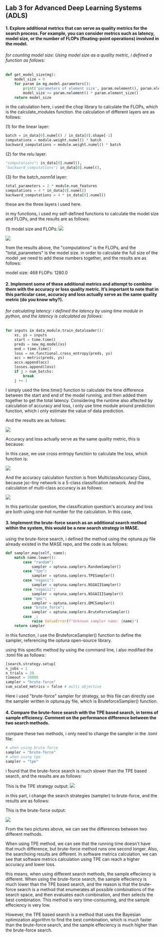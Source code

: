 ## Lab 3 for Advanced Deep Learning Systems (ADLS)

#### 1. Explore additional metrics that can serve as quality metrics for the search process. For example, you can consider metrics such as latency, model size, or the number of FLOPs (floating-point operations) involved in the model.

###### for counting model size: Using model size as a quality metric, i defined a function as follows:
```python
def get_model_size(mg):
    model_size = 0
    for param in mg.model.parameters():
        print('parameters of element size', param.nelement(), param.element_size())
        model_size += param.nelement() * param.element_size()
    return model_size

```
in the calculation here, i used the chop library to calculate the FLOPs, which is the calculate_modules function. the calculation of different layers are as follows:

(1) for the linear layer:
```python
batch = in_data[0].numel() / in_data[0].shape[-1]
computations = module.weight.numel() * batch
backward_computations = module.weight.numel() * batch
```
(2) for the relu layer:
```python
"computations": in_data[0].numel(),
"backward_computations": in_data[0].numel(),
```
(3) for the batch_norm1d layer:
```python
total_parameters = 2 * module.num_features
computations = 4 * in_data[0].numel()
backward_computations = 4 * in_data[0].numel()
```

these are the three layers i used here.

in my functions, i used my self-defined functions to calculate the model size and FLOPs, and the results are as follows:

(1) model size and FLOPs:
![](lab3pic\modelsize.png)

![](lab3pic\flopdata.png)

from the results above, the "computations" is the FLOPs, and the "total_parameters" is the model size. in order to calculate the full size of the model ,we need to add these numbers together, and the results are as follows:

model size: 468
FLOPs: 1280.0

#### 2. Implement some of these additional metrics and attempt to combine them with the accuracy or loss quality metric. It’s important to note that in this particular case, accuracy and loss actually serve as the same quality metric (do you know why?).

###### for calculating latency: i defined the latency by using time module in python, and the latency is calculated as follows:

```python
for inputs in data_module.train_dataloader():
    xs, ys = inputs
    start = time.time()
    preds = new_mg.model(xs)
    end = time.time()
    loss = nn.functional.cross_entropy(preds, ys)
    acc = metric(preds, ys)
    accs.append(acc)
    losses.append(loss)
    if j > num_batchs:
        break
    j += 1
```

I simply used the time.time() function to calculate the time difference between the start and end of the model running, and then added them together to get the total latency. Considering the runtime also affected by calculation of accuracy and loss, i only use time module around prediction function, which i only estimate the value of data prediction.

And the results are as follows:

![](lab3pic\accandlatency.png)

Accuracy and loss actually serve as the same quality metric, this is because: 

In this case, we use cross entropy function to calculate the loss, which function is:

![](lab3pic\crossentropy.png)

And the accuracy calculation function is from MulticlassAccuracy Class, because jsc-tiny network is a 5-class classification network. And the calculation of multi-class accuracy is as follows:

![](lab3pic\accuracy.png)

In this particular question, the classification question's accuracy and loss are both using one-hot number for the calculation. In this case, 



#### 3. Implement the brute-force search as an additional search method within the system, this would be a new search strategy in MASE.

using the brute-force search, i defined the method using the optuna.py file already existed in the MASE repo, and the code is as follows:

```python
def sampler_map(self, name):
    match name.lower():
        case "random":
            sampler = optuna.samplers.RandomSampler()
        case "tpe":
            sampler = optuna.samplers.TPESampler()
        case "nsgaii":
            sampler = optuna.samplers.NSGAIISampler()
        case "nsgaiii":
            sampler = optuna.samplers.NSGAIIISampler()
        case "qmc":
            sampler = optuna.samplers.QMCSampler()
        case "brute_force":
            sampler = optuna.samplers.BruteForceSampler()
        case _:
            raise ValueError(f"Unknown sampler name: {name}")
    return sampler
```

in this function, i use the BruteforceSampler() function to define the sampler, referencing the optuna open-source library.

using this specific method by using the command line, i also modified the .toml file as follows:

```python
[search.strategy.setup]
n_jobs = 1
n_trials = 20
timeout = 20000
sampler = "brute-force"
sum_scaled_metrics = false # multi objective
```

Here i used "brute-force" sampler for strategy, so this file can directly use the sampler written in optuna.py file, which is BruteforceSampler() function.

#### 4. Compare the brute-force search with the TPE based search, in terms of sample efficiency. Comment on the performance difference between the two search methods.

compare these two methods, i only need to change the sampler in the .toml file:

```python
# when using brute force
sampler = "brute-force"
# when using tpe
sampler = "tpe"
```

i found that the brute-force search is much slower than the TPE based search, and the results are as follows:

This is the TPE strategy output:
![](lab3pic\searchtpe13.png)

in this part, i change the search strategies (sampler) to brute-force, and the results are as follows:

This is the brute-force output:

![](lab3pic\searchbrute13.png)

From the two pictures above, we can see the differences between two different methods. 

When using TPE method, we can see that the running time doesn't have that much difference, but brute-force method runs one second longer. Also, the searchoing results are different. In software metrics calculation, we can see that software metrics calculation using TPE can reach a higher accuracy and lower loss.

this means, when using different search methods, the sample effeciency is different.
When using the brute-force search, the sample effeciency is much lower than the TPE based search, and the reason is that the brute-force search is a method that enumerates all possible combinations of the search space, and then evaluates each combination, and then selects the best combination. This method is very time-consuming, and the sample effeciency is very low. 

However, the TPE based search is a method that uses the Bayesian optimization algorithm to find the best combination, which is much faster than the brute-force search, and the sample effeciency is much higher than the brute-force search.